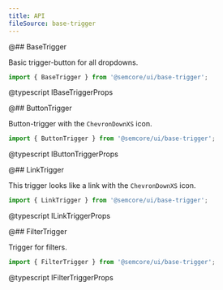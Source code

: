 ```yaml
---
title: API
fileSource: base-trigger
---
```


@## BaseTrigger

Basic trigger-button for all dropdowns.

```js
import { BaseTrigger } from '@semcore/ui/base-trigger';
```

@typescript IBaseTriggerProps

@## ButtonTrigger

Button-trigger with the `ChevronDownXS` icon.

```js
import { ButtonTrigger } from '@semcore/ui/base-trigger';
```

@typescript IButtonTriggerProps

@## LinkTrigger

This trigger looks like a link with the `ChevronDownXS` icon.

```js
import { LinkTrigger } from '@semcore/ui/base-trigger';
```

@typescript ILinkTriggerProps

@## FilterTrigger

Trigger for filters.

```js
import { FilterTrigger } from '@semcore/ui/base-trigger';
```

@typescript IFilterTriggerProps

